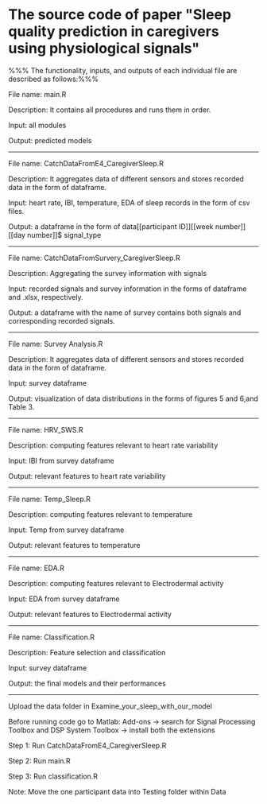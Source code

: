 # The source code of paper "Sleep quality prediction in caregivers using physiological signals"


%%% The functionality, inputs, and outputs of each individual file are described as follows:%%%



File name: main.R

Description: It contains all procedures and runs them in order.

Input: all modules

Output: predicted models

---------------------------------------------------------------------------------------------------------------------------------

File name: CatchDataFromE4_CaregiverSleep.R

Description: It aggregates data of different sensors and stores recorded data in the form of dataframe.

Input: heart rate, IBI, temperature, EDA of sleep records in the form of csv files.

Output: a dataframe in the form of data[[participant ID]][[week number]][[day number]]$ signal_type

---------------------------------------------------------------------------------------------------------------------------------

File name: CatchDataFromSurvery_CaregiverSleep.R

Description: Aggregating the survey information with signals

Input: recorded signals and survey information in the forms of dataframe and .xlsx, respectively.

Output: a dataframe with the name of survey contains both signals and corresponding recorded signals.

---------------------------------------------------------------------------------------------------------------------------------

File name: Survey Analysis.R

Description: It aggregates data of different sensors and stores recorded data in the form of dataframe.

Input: survey dataframe

Output: visualization of data distributions in the forms of figures 5 and 6,and Table 3.

---------------------------------------------------------------------------------------------------------------------------------

File name: HRV_SWS.R

Description: computing features relevant to heart rate variability

Input: IBI from survey dataframe

Output: relevant features to heart rate variability

---------------------------------------------------------------------------------------------------------------------------------

File name: Temp_Sleep.R

Description: computing features relevant to temperature

Input: Temp from survey dataframe

Output: relevant features to temperature

---------------------------------------------------------------------------------------------------------------------------------

File name: EDA.R

Description: computing features relevant to Electrodermal activity

Input: EDA from survey dataframe

Output: relevant features to Electrodermal activity

---------------------------------------------------------------------------------------------------------------------------------

File name: Classification.R

Description: Feature selection and classification

Input: survey dataframe

Output: the final models and their performances

---------------------------------------------------------------------------------------------------------------------------------

Upload the data folder in Examine_your_sleep_with_our_model

Before running code go to Matlab:
Add-ons -> search for Signal Processing Toolbox and DSP System Toolbox -> install both the extensions

Step 1: Run CatchDataFromE4_CaregiverSleep.R 

Step 2: Run main.R

Step 3: Run classification.R

Note: Move the one participant data into Testing folder within Data

